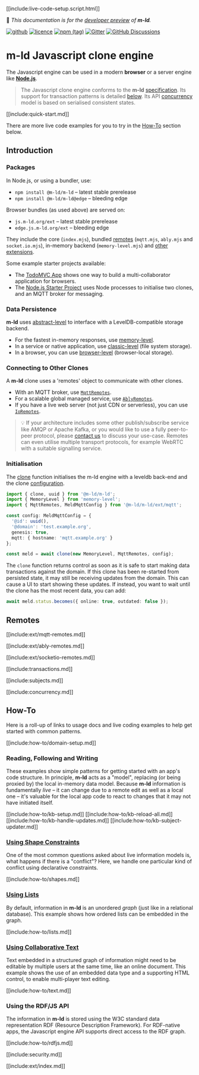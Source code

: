 [[include:live-code-setup.script.html]]

🚧 *This documentation is for
the [developer preview](http://m-ld.org/#developer-preview) of **m-ld**.*

[![github](https://img.shields.io/badge/m--ld-m--ld--js-red?logo=github)](https://github.com/m-ld/m-ld-js)
[![licence](https://img.shields.io/github/license/m-ld/m-ld-js)](https://github.com/m-ld/m-ld-js/blob/master/LICENSE)
[![npm (tag)](https://img.shields.io/npm/v/@m-ld/m-ld)](https://www.npmjs.com/package/@m-ld/m-ld)
[![Gitter](https://img.shields.io/gitter/room/m-ld/community)](https://gitter.im/m-ld/community)
[![GitHub Discussions](https://img.shields.io/github/discussions/m-ld/m-ld-spec)](https://github.com/m-ld/m-ld-spec/discussions)

# **m-ld** Javascript clone engine

The Javascript engine can be used in a modern **browser** or a server engine like
[**Node.js**](https://nodejs.org/).

> The Javascript clone engine conforms to the **m-ld**
[specification](http://spec.m-ld.org/). Its support for transaction patterns
> is detailed [below](#transactions). Its API [concurrency](#concurrency) model
> is based on serialised consistent states.

[[include:quick-start.md]]

There are more live code examples for you to try in the [How-To](#how-to) section below.

## Introduction

### Packages

In Node.js, or using a bundler, use:

- `npm install @m-ld/m-ld` – latest stable prerelease
- `npm install @m-ld/m-ld@edge` – bleeding edge

Browser bundles (as used above) are served on:
- `js.m-ld.org/ext` – latest stable prerelease
- `edge.js.m-ld.org/ext` – bleeding edge

They include the core (`index.mjs`), bundled [remotes](#remotes) (`mqtt.mjs`, `ably.mjs` and `socket.io.mjs`), in-memory backend (`memory-level.mjs`) and [other extensions](#extensions).

Some example starter projects available:

- The [TodoMVC App](https://github.com/m-ld/m-ld-todomvc-vanillajs) shows one way to build a multi-collaborator application for browsers.
- The [Node.js Starter Project](https://github.com/m-ld/m-ld-nodejs-starter) uses Node processes to initialise two clones, and an MQTT broker for messaging.

### Data Persistence

**m-ld** uses [abstract-level](https://github.com/Level/abstract-level) to interface with a LevelDB-compatible storage backend.

- For the fastest in-memory responses, use [memory-level](https://github.com/Level/memory-level).
- In a service or native application, use [classic-level](https://github.com/Level/classic-level) (file system storage).
- In a browser, you can use [browser-level](https://github.com/Level/browser-level) (browser-local storage).

### Connecting to Other Clones

A **m-ld** clone uses a 'remotes' object to communicate with other clones.

- With an MQTT broker, use [`MqttRemotes`](#mqtt-remotes).
- For a scalable global managed service, use [`AblyRemotes`](#ably-remotes).
- If you have a live web server (not just CDN or serverless), you can use
  [`IoRemotes`](#socketio-remotes).

> 💡 If your architecture includes some other publish/subscribe service like AMQP or Apache Kafka, or you would like to use a fully peer-to-peer protocol, please [contact&nbsp;us](https://m-ld.org/hello/) to discuss your use-case. Remotes can even utilise multiple transport protocols, for example WebRTC with a suitable signalling service.

### Initialisation

The [clone](#clone) function initialises the m-ld engine with a leveldb back-end
and the clone [configuration](interfaces/meldconfig.html).

```typescript
import { clone, uuid } from '@m-ld/m-ld';
import { MemoryLevel } from 'memory-level';
import { MqttRemotes, MeldMqttConfig } from '@m-ld/m-ld/ext/mqtt';

const config: MeldMqttConfig = {
  '@id': uuid(),
  '@domain': 'test.example.org',
  genesis: true,
  mqtt: { hostname: 'mqtt.example.org' }
};

const meld = await clone(new MemoryLevel, MqttRemotes, config);
```

The `clone` function returns control as soon as it is safe to start making data transactions against the domain. If this clone has been re-started from persisted state, it may still be receiving updates from the domain. This can cause a UI to start showing these updates. If instead, you want to wait until the clone has the most recent data, you can add:

```typescript
await meld.status.becomes({ online: true, outdated: false });
```

## Remotes

[[include:ext/mqtt-remotes.md]]

[[include:ext/ably-remotes.md]]

[[include:ext/socketio-remotes.md]]

[[include:transactions.md]]

[[include:subjects.md]]

[[include:concurrency.md]]

## How-To

Here is a roll-up of links to usage docs and live coding examples to help get started with common patterns.

[[include:how-to/domain-setup.md]]

### Reading, Following and Writing

These examples show simple patterns for getting started with an app's code structure. In principle, **m-ld** acts as a "model", replacing (or being proxied by) the local in-memory data model. Because **m-ld** information is fundamentally _live_ – it can change due to a remote edit as well as a local one – it's valuable for the local app code to react to changes that it may not have initiated itself.

[[include:how-to/kb-setup.md]]
[[include:how-to/kb-reload-all.md]]
[[include:how-to/kb-handle-updates.md]]
[[include:how-to/kb-subject-updater.md]]

### [Using Shape Constraints](classes/shapeconstrained.html)

One of the most common questions asked about live information models is, what happens if there is a "conflict"? Here, we handle one particular kind of conflict using declarative constraints.

[[include:how-to/shapes.md]]

### [Using Lists](interfaces/List.html)

By default, information in **m-ld** is an unordered _graph_ (just like in a relational database). This example shows how ordered lists can be embedded in the graph.

[[include:how-to/lists.md]]

### [Using Collaborative Text](classes/tseqtext.html)

Text embedded in a structured graph of information might need to be editable by multiple users at the same time, like an online document. This example shows the use of an embedded data type and a supporting HTML control, to enable multi-player text editing.

[[include:how-to/text.md]]

### Using the RDF/JS API

The information in **m-ld** is stored using the W3C standard data representation RDF (Resource Description Framework). For RDF-native apps, the Javascript engine API supports direct access to the RDF graph.

[[include:how-to/rdfjs.md]]

[[include:security.md]]

[[include:ext/index.md]]

